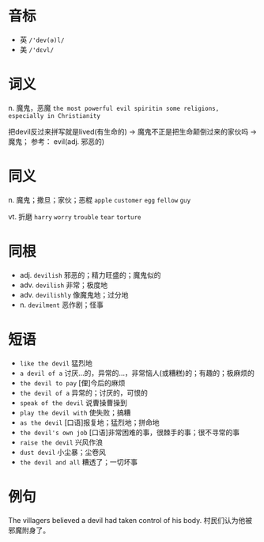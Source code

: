 # 音标

- 英 `/'dev(ə)l/`
- 美 `/'dɛvl/`

# 词义

n. 魔鬼，恶魔
`the most powerful evil spiritin some religions, especially in Christianity`



把devil反过来拼写就是lived(有生命的) → 魔鬼不正是把生命颠倒过来的家伙吗 → 魔鬼； 参考： evil(adj. 邪恶的)

# 同义

n. 魔鬼；撒旦；家伙；恶棍
`apple` `customer` `egg` `fellow` `guy`

vt. 折磨
`harry` `worry` `trouble` `tear` `torture`

# 同根

- adj. `devilish` 邪恶的；精力旺盛的；魔鬼似的
- adv. `devilish` 非常；极度地
- adv. `devilishly` 像魔鬼地；过分地
- n. `devilment` 恶作剧；怪事

# 短语

- `like the devil` 猛烈地
- `a devil of a` 讨厌…的，异常的…，非常恼人(或糟糕)的；有趣的；极麻烦的
- `the devil to pay` [俚]今后的麻烦
- `the devil of a` 异常的；讨厌的，可恨的
- `speak of the devil` 说曹操曹操到
- `play the devil with` 使失败；搞糟
- `as the devil` [口语]报复地；猛烈地；拼命地
- `the devil's own job` [口语]非常困难的事，很棘手的事；很不寻常的事
- `raise the devil` 兴风作浪
- `dust devil` 小尘暴；尘卷风
- `the devil and all` 糟透了；一切坏事

# 例句

The villagers believed a devil had taken control of his body.
村民们认为他被邪魔附身了。



